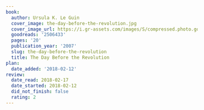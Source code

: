 ```yaml
---
book:
  author: Ursula K. Le Guin
  cover_image: the-day-before-the-revolution.jpg
  cover_image_url: https://i.gr-assets.com/images/S/compressed.photo.goodreads.com/books/1430909906l/2506433.jpg
  goodreads: '2506433'
  pages: '20'
  publication_year: '2007'
  slug: the-day-before-the-revolution
  title: The Day Before the Revolution
plan:
  date_added: '2018-02-12'
review:
  date_read: 2018-02-17
  date_started: 2018-02-12
  did_not_finish: false
  rating: 2
---
```

